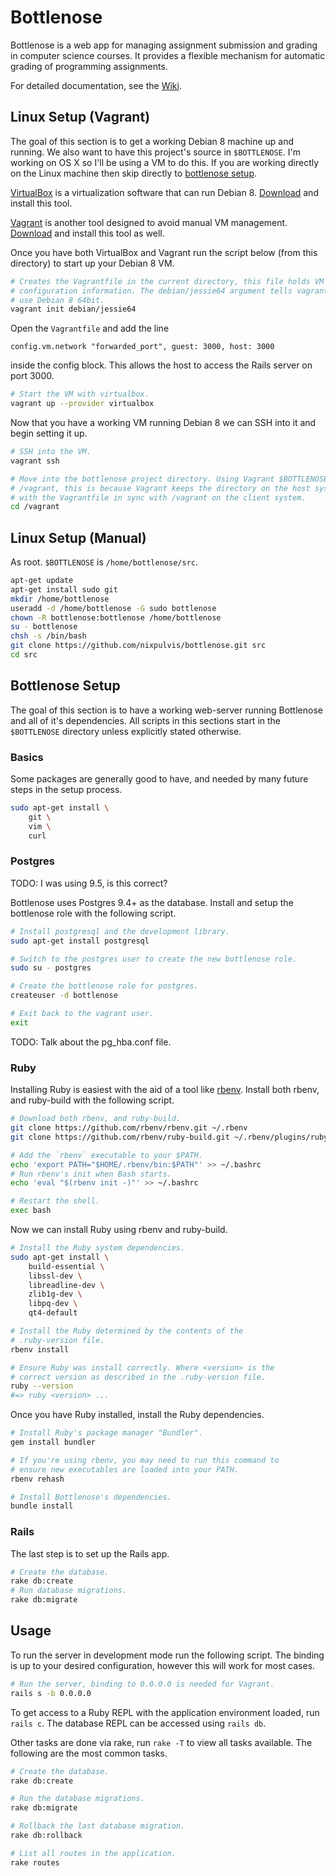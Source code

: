 # Bottlenose

Bottlenose is a web app for managing assignment submission and grading in computer science courses. It provides a flexible mechanism for automatic grading of programming assignments.

For detailed documentation, see the [Wiki](https://github.com/NatTuck/bottlenose/wiki).

## Linux Setup (Vagrant)

The goal of this section is to get a working Debian 8 machine up and running.
We also want to have this project's source in `$BOTTLENOSE`. I'm working on OS X
so I'll be using a VM to do this. If you are working directly on the Linux
machine then skip directly to [bottlenose setup](#bottlenose-setup).

[VirtualBox](https://www.virtualbox.org) is a virtualization software that can
run Debian 8. [Download](https://www.virtualbox.org/wiki/Downloads) and install
this tool.

[Vagrant](https://www.vagrantup.com) is another tool designed to avoid manual VM
management. [Download](https://www.vagrantup.com/downloads.html) and install
this tool as well.

Once you have both VirtualBox and Vagrant run the script below (from this
directory) to start up your Debian 8 VM.

```sh
# Creates the Vagrantfile in the current directory, this file holds VM
# configuration information. The debian/jessie64 argument tells vagrant to
# use Debian 8 64bit.
vagrant init debian/jessie64
```

Open the `Vagrantfile` and add the line

```
config.vm.network "forwarded_port", guest: 3000, host: 3000
```

inside the config block. This allows the host to access the Rails server
on port 3000.

```sh
# Start the VM with virtualbox.
vagrant up --provider virtualbox
```

Now that you have a working VM running Debian 8 we can SSH into it and begin
setting it up.

```sh
# SSH into the VM.
vagrant ssh

# Move into the bottlenose project directory. Using Vagrant $BOTTLENOSE is
# /vagrant, this is because Vagrant keeps the directory on the host system
# with the Vagrantfile in sync with /vagrant on the client system.
cd /vagrant
```

## Linux Setup (Manual)

As root. `$BOTTLENOSE` is `/home/bottlenose/src`.

```sh
apt-get update
apt-get install sudo git
mkdir /home/bottlenose
useradd -d /home/bottlenose -G sudo bottlenose
chown -R bottlenose:bottlenose /home/bottlenose
su - bottlenose
chsh -s /bin/bash
git clone https://github.com/nixpulvis/bottlenose.git src
cd src
```

## Bottlenose Setup

The goal of this section is to have a working web-server running Bottlenose and
all of it's dependencies. All scripts in this sections start in the
`$BOTTLENOSE` directory unless explicitly stated otherwise.

### Basics

Some packages are generally good to have, and needed by many future steps in
the setup process.

```sh
sudo apt-get install \
    git \
    vim \
    curl
```

### Postgres

TODO: I was using 9.5, is this correct?

Bottlenose uses Postgres 9.4+ as the database. Install and setup the bottlenose
role with the following script.

```sh
# Install postgresql and the development library.
sudo apt-get install postgresql

# Switch to the postgres user to create the new bottlenose role.
sudo su - postgres

# Create the bottlenose role for postgres.
createuser -d bottlenose

# Exit back to the vagrant user.
exit
```

TODO: Talk about the pg_hba.conf file.

### Ruby

Installing Ruby is easiest with the aid of a tool like
[rbenv](https://github.com/rbenv/rbenv). Install both rbenv, and ruby-build with
the following script.

```sh
# Download both rbenv, and ruby-build.
git clone https://github.com/rbenv/rbenv.git ~/.rbenv
git clone https://github.com/rbenv/ruby-build.git ~/.rbenv/plugins/ruby-build

# Add the `rbenv` executable to your $PATH.
echo 'export PATH="$HOME/.rbenv/bin:$PATH"' >> ~/.bashrc
# Run rbenv's init when Bash starts.
echo 'eval "$(rbenv init -)"' >> ~/.bashrc

# Restart the shell.
exec bash
```

Now we can install Ruby using rbenv and ruby-build.

```sh
# Install the Ruby system dependencies.
sudo apt-get install \
    build-essential \
    libssl-dev \
    libreadline-dev \
    zlib1g-dev \
    libpq-dev \
    qt4-default

# Install the Ruby determined by the contents of the
# .ruby-version file.
rbenv install

# Ensure Ruby was install correctly. Where <version> is the
# correct version as described in the .ruby-version file.
ruby --version
#=> ruby <version> ...
```

Once you have Ruby installed, install the Ruby dependencies.

```sh
# Install Ruby's package manager "Bundler".
gem install bundler

# If you're using rbenv, you may need to run this command to
# ensure new executables are loaded into your PATH.
rbenv rehash

# Install Bottlenose's dependencies.
bundle install
```

### Rails

The last step is to set up the Rails app.

```sh
# Create the database.
rake db:create
# Run database migrations.
rake db:migrate
```

## Usage

To run the server in development mode run the following script. The binding
is up to your desired configuration, however this will work for most cases.

```sh
# Run the server, binding to 0.0.0.0 is needed for Vagrant.
rails s -b 0.0.0.0
```

To get access to a Ruby REPL with the application environment loaded, run
`rails c`. The database REPL can be accessed using `rails db`.

Other tasks are done via rake, run `rake -T` to view all tasks available. The
following are the most common tasks.

```sh
# Create the database.
rake db:create

# Run the database migrations.
rake db:migrate

# Rollback the last database migration.
rake db:rollback

# List all routes in the application.
rake routes
```

